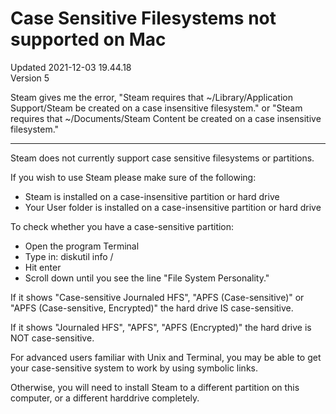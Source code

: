 # Case Sensitive Filesystems not supported on Mac
Updated 2021-12-03 19.44.18  
Version 5  

Steam gives me the error, "Steam requires that ~/Library/Application Support/Steam be created on a case insensitive filesystem." or "Steam requires that ~/Documents/Steam Content be created on a case insensitive filesystem."  
  

---
  
  
Steam does not currently support case sensitive filesystems or partitions.  
  
If you wish to use Steam please make sure of the following:  
  

* Steam is installed on a case-insensitive partition or hard drive
* Your User folder is installed on a case-insensitive partition or hard drive

  
  
To check whether you have a case-sensitive partition:  
  

* Open the program Terminal
* Type in: diskutil info /
* Hit enter
* Scroll down until you see the line "File System Personality."

  
If it shows "Case-sensitive Journaled HFS", "APFS (Case-sensitive)" or "APFS (Case-sensitive, Encrypted)" the hard drive IS case-sensitive.  
  
If it shows "Journaled HFS", "APFS", "APFS (Encrypted)" the hard drive is NOT case-sensitive.  
  
  
For advanced users familiar with Unix and Terminal, you may be able to get your case-sensitive system to work by using symbolic links.  
  
Otherwise, you will need to install Steam to a different partition on this computer, or a different harddrive completely.